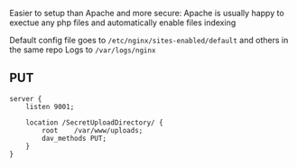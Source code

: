 Easier to setup than Apache and more secure: Apache is usually happy to exectue any php files and automatically enable files indexing

Default config file goes to `/etc/nginx/sites-enabled/default` and others in the same repo
Logs to `/var/logs/nginx`
## PUT

```shell-session
server {
    listen 9001;
    
    location /SecretUploadDirectory/ {
        root    /var/www/uploads;
        dav_methods PUT;
    }
}
```

